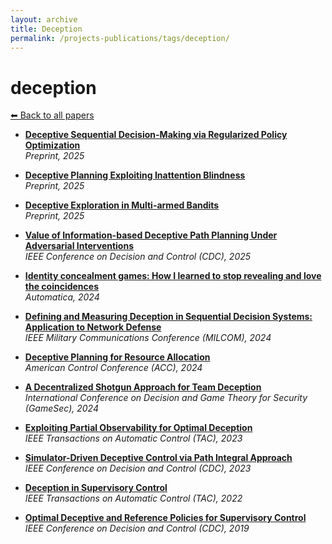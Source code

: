 ```yaml
---
layout: archive
title: Deception
permalink: /projects-publications/tags/deception/
---
```


# deception
[⬅ Back to all papers](../../)

- **[Deceptive Sequential Decision-Making via Regularized Policy Optimization](../papers.md)**  
  *Preprint, 2025*

- **[Deceptive Planning Exploiting Inattention Blindness](../papers.md)**  
  *Preprint, 2025*

- **[Deceptive Exploration in Multi-armed Bandits](../papers.md)**  
  *Preprint, 2025*

- **[Value of Information-based Deceptive Path Planning Under Adversarial Interventions](../papers.md)**  
  *IEEE Conference on Decision and Control (CDC), 2025*

- **[Identity concealment games: How I learned to stop revealing and love the coincidences](../papers.md)**  
  *Automatica, 2024*

- **[Defining and Measuring Deception in Sequential Decision Systems: Application to Network Defense](../papers.md)**  
  *IEEE Military Communications Conference (MILCOM), 2024*

- **[Deceptive Planning for Resource Allocation](../papers.md)**  
  *American Control Conference (ACC), 2024*

- **[A Decentralized Shotgun Approach for Team Deception](../papers.md)**  
  *International Conference on Decision and Game Theory for Security (GameSec), 2024*

- **[Exploiting Partial Observability for Optimal Deception](../papers.md)**  
  *IEEE Transactions on Automatic Control (TAC), 2023*

- **[Simulator-Driven Deceptive Control via Path Integral Approach](../papers.md)**  
  *IEEE Conference on Decision and Control (CDC), 2023*

- **[Deception in Supervisory Control](../papers.md)**  
  *IEEE Transactions on Automatic Control (TAC), 2022*

- **[Optimal Deceptive and Reference Policies for Supervisory Control](../papers.md)**  
  *IEEE Conference on Decision and Control (CDC), 2019*
